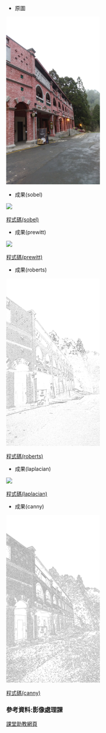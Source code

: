 * 原圖
<img src='https://github.com/OPlobo/matlab/blob/main/hw2/img2/201.jpg' height=450 weight =450>

* 成果(sobel)
<img src='https://github.com/OPlobo/matlab/blob/main/hw2/img2/sobel.jpg' height=450 weight =450>

[程式碼(sobel)](https://github.com/OPlobo/matlab/blob/main/hw2/ex2_1(sobel).m)

* 成果(prewitt)
<img src='https://github.com/OPlobo/matlab/blob/main/hw2/img2/prewitt.jpg' height=450 weight =450>

[程式碼(prewitt)](https://github.com/OPlobo/matlab/blob/main/hw2/ex2_2(prewitt).m)

* 成果(roberts)
<img src='https://github.com/OPlobo/matlab/blob/main/hw2/img2/roberts.jpg' height=450 weight =450>

[程式碼(roberts)](https://github.com/OPlobo/matlab/blob/main/hw2/ex2_3(roberts).m)

* 成果(laplacian)
<img src='https://github.com/OPlobo/matlab/blob/main/hw2/img2/laplacian.jpg' height=450 weight =450>

[程式碼(laplacian)](https://github.com/OPlobo/matlab/blob/main/hw2/ex2_4(laplacian).m)

* 成果(canny)
<img src='https://github.com/OPlobo/matlab/blob/main/hw2/img2/canny.jpg' height=450 weight =450>

[程式碼(canny)](https://github.com/OPlobo/matlab/blob/main/hw2/ex2_5(canny).m)

### 參考資料:影像處理課
[課堂助教網頁](https://hackmd.io/@9fZLy6I-S82L3gyRgVyOWg/ByjXCCBXu#%E9%82%8A%E7%95%8C%E6%BF%BE%E6%B3%A2)
